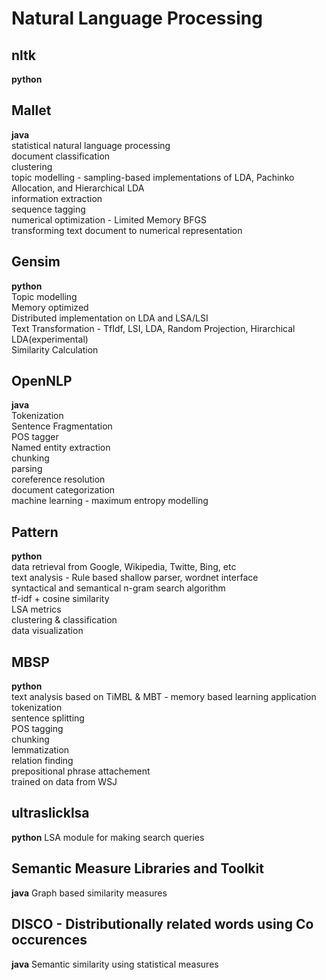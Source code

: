 Natural Language Processing
===========================

nltk
----
__python__  


Mallet
------
__java__  
statistical natural language processing  
document classification  
clustering  
topic modelling - sampling-based implementations of LDA, Pachinko Allocation, and Hierarchical LDA  
information extraction  
sequence tagging  
numerical optimization - Limited Memory BFGS  
transforming text document to numerical representation  

Gensim
------
__python__  
Topic modelling  
Memory optimized  
Distributed implementation on LDA and LSA/LSI  
Text Transformation - TfIdf, LSI, LDA, Random Projection, Hirarchical LDA(experimental)  
Similarity Calculation  

OpenNLP
-------
__java__  
Tokenization  
Sentence Fragmentation  
POS tagger  
Named entity extraction  
chunking  
parsing  
coreference resolution  
document categorization  
machine learning - maximum entropy modelling  

Pattern
-------
__python__  
data retrieval from Google, Wikipedia, Twitte, Bing, etc  
text analysis - Rule based shallow parser, wordnet interface  
syntactical and semantical n-gram search algorithm  
tf-idf + cosine similarity  
LSA metrics  
clustering & classification  
data visualization  

MBSP
----
__python__  
text analysis based on TiMBL & MBT - memory based learning application  
tokenization  
sentence splitting  
POS tagging  
chunking  
lemmatization  
relation finding  
prepositional phrase attachement  
trained on data from WSJ  

ultraslicklsa
-------------
__python__
LSA module for making search queries  

Semantic Measure Libraries and Toolkit
--------------------------------------
__java__
Graph based similarity measures  

DISCO - Distributionally related words using Co occurences
----------------------------------------------------------
__java__
Semantic similarity using statistical measures  